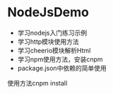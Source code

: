 # NodeJsDemo

- 学习nodejs入门练习示例
- 学习http模块使用方法
- 学习cheerio模块解析Html
- 学习npm使用方法，安装cnpm
- package.json中依赖的简单使用

使用方法cnpm install